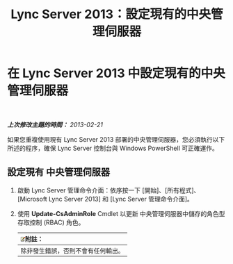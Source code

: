 ﻿---
title: Lync Server 2013：設定現有的中央管理伺服器
TOCTitle: 設定現有的中央管理伺服器
ms:assetid: d715b24a-1256-4a7c-a5ef-1cee41d6b733
ms:mtpsurl: https://technet.microsoft.com/zh-tw/library/JJ205315(v=OCS.15)
ms:contentKeyID: 49292444
ms.date: 08/10/2015
mtps_version: v=OCS.15
ms.translationtype: HT
---

# 在 Lync Server 2013 中設定現有的中央管理伺服器

 

_**上次修改主題的時間：** 2013-02-21_

如果您重複使用現有 Lync Server 2013 部署的中央管理伺服器，您必須執行以下所述的程序，確保 Lync Server 控制台與 Windows PowerShell 可正確運作。

## 設定現有 中央管理伺服器

1.  啟動 Lync Server 管理命令介面：依序按一下 \[開始\]、\[所有程式\]、\[Microsoft Lync Server 2013\] 和 \[Lync Server 管理命令介面\]。

2.  使用 **Update-CsAdminRole** Cmdlet 以更新 中央管理伺服器中儲存的角色型存取控制 (RBAC) 角色。
    
    <table>
    <thead>
    <tr class="header">
    <th><img src="images/Gg398811.note(OCS.15).gif" title="note" alt="note" />附註：</th>
    </tr>
    </thead>
    <tbody>
    <tr class="odd">
    <td>除非發生錯誤，否則不會有任何輸出。</td>
    </tr>
    </tbody>
    </table>

